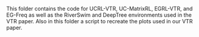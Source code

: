 This folder contains the code for UCRL-VTR, UC-MatrixRL, EGRL-VTR, and EG-Freq as well as the RiverSwim and DeepTree environments used in the VTR paper. Also in this folder a script to recreate the plots used in our VTR paper.
